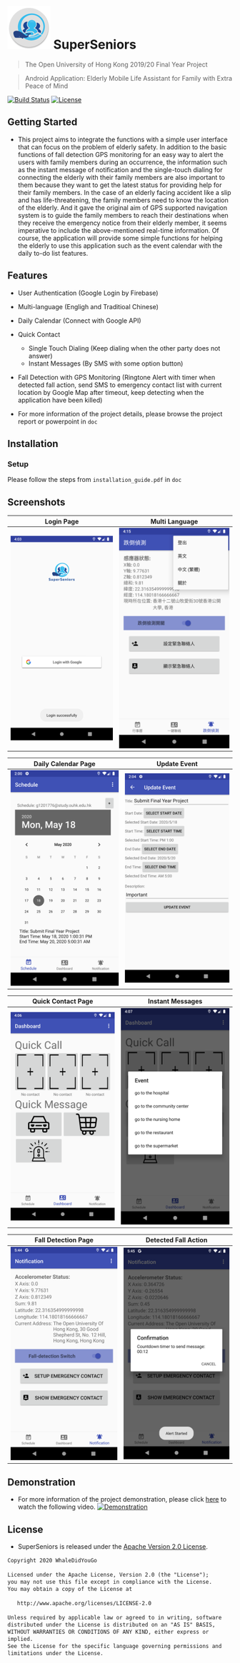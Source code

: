 # ![Logo](./demo/img_logo.png) SuperSeniors

> The Open University of Hong Kong 2019/20 Final Year Project

> Android Application: Elderly Mobile Life Assistant for Family with Extra Peace of Mind

[![Build Status](https://travis-ci.com/alvinau0427/SuperSeniors.svg?branch=master)](https://travis-ci.org/alvinau0427/SuperSeniors)
[![License](https://img.shields.io/badge/License-Apache%202.0-blue.svg)](LICENSE)

## Getting Started
- This project aims to integrate the functions with a simple user interface that can focus on the problem of elderly safety. In addition to the basic functions of fall detection GPS monitoring for an easy way to alert the users with family members during an occurrence, the information such as the instant message of notification and the single-touch dialing for connecting the elderly with their family members are also important to them because they want to get the latest status for providing help for their family members. In the case of an elderly facing accident like a slip and has life-threatening, the family members need to know the location of the elderly. And it gave the original aim of GPS supported navigation system is to guide the family members to reach their destinations when they receive the emergency notice from their elderly member, it seems imperative to include the above-mentioned real-time information. Of course, the application will provide some simple functions for helping the elderly to use this application such as the event calendar with the daily to-do list features.

## Features
- User Authentication (Google Login by Firebase)
- Multi-language (Engligh and Traditioal Chinese)
- Daily Calendar (Connect with Google API)
- Quick Contact
	- Single Touch Dialing (Keep dialing when the other party does not answer)
	- Instant Messages (By SMS with some option button)
- Fall Detection with GPS Monitoring (Ringtone Alert with timer when detected fall action, send SMS to emergency contact list with current location by Google Map after timeout, keep detecting when the application have been killed)

- For more information of the project details, please browse the project report or powerpoint in `doc`

## Installation

### Setup
Please follow the steps from `installation_guide.pdf` in `doc`

## Screenshots
| Login Page     | Multi Language   |
| :-------------: | :-------------: |
| ![Login Page](./demo/img_login.png) | ![Multi Language](./demo/img_multi_language.png) |

| Daily Calendar Page    | Update Event   |
| :-------------: | :-------------: |
| ![Daily Calendar Page](./demo/img_calendar.png) | ![Update Event](./demo/img_update_calendar.png) |

| Quick Contact Page    | Instant Messages   |
| :-------------: | :-------------: |
| ![Quick Contact Page](./demo/img_dashboard.png) | ![Instant Messages](./demo/img_quick_message.png) |

| Fall Detection Page    | Detected Fall Action   |
| :-------------: | :-------------: |
| ![Fall Detection Page](./demo/img_fall_detection.png) | ![Detected Fall Action](./demo/img_fall_timer.png) |

## Demonstration
- For more information of the project demonstration, please click [here](https://youtu.be/TJ6ovmJW0uA) to watch the following video.
[![Demonstration](https://img.youtube.com/vi/TJ6ovmJW0uA/hqdefault.jpg)](https://youtu.be/TJ6ovmJW0uA)

## License
- SuperSeniors is released under the [Apache Version 2.0 License](http://www.apache.org/licenses/LICENSE-2.0.html).
```
Copyright 2020 WhaleDidYouGo

Licensed under the Apache License, Version 2.0 (the "License");
you may not use this file except in compliance with the License.
You may obtain a copy of the License at

   http://www.apache.org/licenses/LICENSE-2.0

Unless required by applicable law or agreed to in writing, software
distributed under the License is distributed on an "AS IS" BASIS,
WITHOUT WARRANTIES OR CONDITIONS OF ANY KIND, either express or implied.
See the License for the specific language governing permissions and
limitations under the License.
